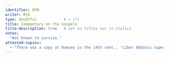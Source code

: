 ```yaml
---
identifier: KPN
writer: Mcb
type: doubtful            # = (?)
title: Commentary on the Gospels
title-description: true   # set on titles not in italics
notes:
  "Not known to survive."
attested-copies:
  - "There was a copy at Ramsey in the 14th cent., 'Liber Abbonis super quedam euangelia' (B67. 180), presumably the source of Kirkstead's title 'Categorie spirituales de euangeliis'."
---
```

